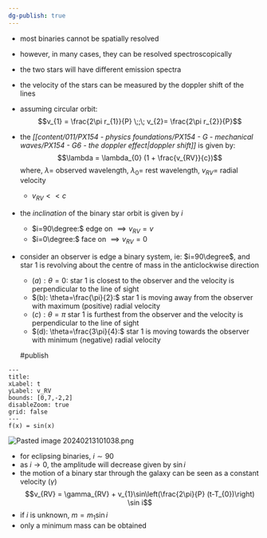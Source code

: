 ```yaml
---
dg-publish: true
---
```


- most binaries cannot be spatially resolved
- however, in many cases, they can be resolved spectroscopically
- the two stars will have different emission spectra 
- the velocity of the stars can be measured by the doppler shift of the lines
- assuming circular orbit: 
$$v_{1} = \frac{2\pi r_{1}}{P} \;;\; v_{2}= \frac{2\pi r_{2}}{P}$$
- the *[[content/011/PX154 - physics foundations/PX154 - G - mechanical waves/PX154 - G6 - the doppler effect\|doppler shift]]* is given by: 
$$\lambda = \lambda_{0} (1 + \frac{v_{RV}}{c})$$
		where, $\lambda=$ observed wavelength, $\lambda_{0}=$ rest wavelength, $v_{RV}=$ radial velocity
	- $v_{RV} << c$
- the *inclination* of the binary star orbit is given by $i$
	- $i=90\degree:$ edge on $\implies v_{RV} =v$
	- $i=0\degree:$ face on $\implies v_{RV} =0$

- consider an observer is edge  a binary system, ie: $i=90\degree$, and star 1 is revolving about the centre of mass in the anticlockwise direction
	- $(a): \theta=0:$ star 1 is closest to the observer and the velocity is perpendicular to the line of sight
	- $(b): \theta=\frac{\pi}{2}:$ star 1 is moving away from the observer with maximum (positive) radial velocity
	- $(c): \theta=\pi$ star 1 is furthest from the observer and the velocity is perpendicular to the line of sight
	- $(d): \theta=\frac{3\pi}{4}:$ star 1 is moving towards the observer with minimum (negative) radial velocity

	#publish

```functionplot
---
title: 
xLabel: t
yLabel: v_RV
bounds: [0,7,-2,2]
disableZoom: true
grid: false
---
f(x) = sin(x)
```
![Pasted image 20240213101038.png](/img/user/pics/Pasted%20image%2020240213101038.png)
- for eclipsing binaries, $i\sim 90$
- as $i\to0$, the amplitude will decrease given by $\sin i$
- the motion of a binary star through the galaxy can be seen as a constant velocity ($\gamma$)
$$v_{RV} = \gamma_{RV} + v_{1}\sin\left(\frac{2\pi}{P} (t-T_{0})\right) \sin i$$
- if $i$ is unknown, $m = m_{1}\sin{i}$
- only a minimum mass can be obtained
